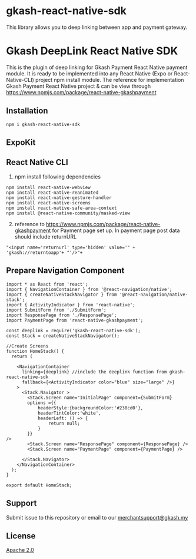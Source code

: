 # gkash-react-native-sdk

This library allows you to deep linking between app and payment gateway.

# Gkash DeepLink React Native SDK

This is the plugin of deep linking for Gkash Payment React Native payment module. It is ready to be implemented into any React Native (Expo or React-Native-CLI) project npm install module. The reference for implementation Gkash Payment React Native project & can be view through https://www.npmjs.com/package/react-native-gkashpayment

## Installation
```
npm i gkash-react-native-sdk
```

## ExpoKit
## React Native CLI

1. npm install following dependencies

```
npm install react-native-webview
npm install react-native-reanimated
npm install react-native-gesture-handler
npm install react-native-screens
npm install react-native-safe-area-context
npm install @react-native-community/masked-view
```
2. reference to https://www.npmjs.com/package/react-native-gkashpayment for Payment page set up.
In payment page post data should include returnURL 
```
"<input name='returnurl' type='hidden' value='" + 'gkash://returntoapp'+ "'/>"+
```

## Prepare Navigation Component
```
import * as React from 'react';
import { NavigationContainer } from '@react-navigation/native';
import { createNativeStackNavigator } from '@react-navigation/native-stack';
import { ActivityIndicator } from 'react-native';
import SubmitForm from './SubmitForm';
import ResponsePage from './ResponsePage';
import PaymentPage from 'react-native-gkashpayment';

const deeplink = require('gkash-react-native-sdk');
const Stack = createNativeStackNavigator();

//Create Screens
function HomeStack() {
  return (

    <NavigationContainer
      linking={deeplink} //include the deeplink function from gkash-react-native-sdk
      fallback={<ActivityIndicator color="blue" size="large" />}
    >
      <Stack.Navigator >
        <Stack.Screen name="InitialPage" component={SubmitForm}
        options ={{
            headerStyle:{backgroundColor:'#238cd0'},
            headerTintColor:'white',
            headerLeft: () => {
                return null;
            }
        }}
/>
        <Stack.Screen name="ResponsePage" component={ResponsePage} />
        <Stack.Screen name="PaymentPage" component={PaymentPage} />

      </Stack.Navigator>
    </NavigationContainer>
  );
}

export default HomeStack;
```

## Support
Submit issue to this repository or email to our merchantsupport@gkash.my

## License
[Apache 2.0](https://choosealicense.com/licenses/apache-2.0/)

